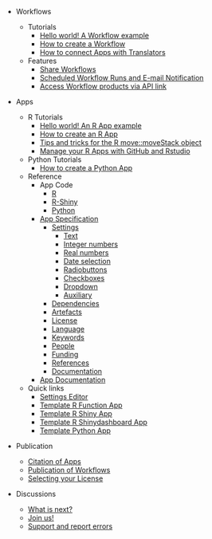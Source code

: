 - Workflows 
  - Tutorials
    - [Hello world! A Workflow example](hello_world_workflow.md)
    - [How to create a Workflow](create_workflow.md)
    - [How to connect Apps with Translators](translator.md)
  - Features
    - [Share Workflows](share_workflow.md)
    - [Scheduled Workflow Runs and E-mail Notification](scheduled_runs.md)
    - [Access Workflow products via API link](API.md)
  
- Apps 
  - R Tutorials
      - [Hello world! An R App example](hello_world_app.md)
      - [How to create an R App](create_app.md)
      - [Tips and tricks for the R move::moveStack object](move_object_tips.md)
      - [Manage your R Apps with GitHub and Rstudio](manage_app_github.md)
  - Python Tutorials
      - [How to create a Python App](create_py_app.md)
  - Reference
    - App Code
      - [R](copilot-r-sdk.md)
      - [R-Shiny](copilot-shiny-sdk.md)
	  - [Python](python-sdk.md)
    - [App Specification](appspec.md)
      - [Settings](settings_appspec.md)
        - [Text](string.md)
        - [Integer numbers](integer.md)
        - [Real numbers](double.md)
        - [Date selection](timestamp.md)
        - [Radiobuttons](radiobuttons.md)
        - [Checkboxes](checkbox.md)
        - [Dropdown](dropdown.md)
		- [Auxiliary](auxiliary.md)
      - [Dependencies](dependencies_appspec.md)
      - [Artefacts](artefacts_appspec.md)
      - [License](license_appspec.md)
      - [Language](language_appspec.md)
      - [Keywords](keywords_appspec.md)
      - [People](people_appspec.md)
      - [Funding](funding_appspec.md)
      - [References](references_appspec.md)
      - [Documentation](documentation_appspec.md)
    - [App Documentation](README_file_description.md) 
  - Quick links
    - [Settings Editor](https://www.moveapps.org/apps/settingseditor ':ignore')
    - [Template R Function App](https://github.com/movestore/Template_R_Function_App ':ignore')
    - [Template R Shiny App](https://github.com/movestore/Template_R_Shiny_App ':ignore')
    - [Template R Shinydashboard App](https://github.com/movestore/Template_R_Shinydashboard_App ':ignore')
	- [Template Python App](https://github.com/movestore/python-sdk ':ignore') 

- Publication
  - [Citation of Apps](cite_app.md)
  - [Publication of Workflows](publish_workflow.md)
  - [Selecting your License](license.md)

- Discussions
  - [What is next?](whatsnext.md)
  - [Join us!](reachout.md)
  - [Support and report errors](support.md)
